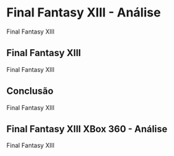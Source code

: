 ---
---

# Final Fantasy XIII - Análise

Final Fantasy XIII

## Final Fantasy XIII

Final Fantasy XIII

## Conclusão

Final Fantasy XIII

## Final Fantasy XIII XBox 360 - Análise

Final Fantasy XIII
